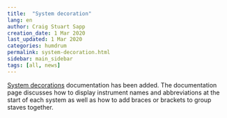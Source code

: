 ```yaml
---
title:  "System decoration"
lang: en
author: Craig Stuart Sapp
creation_date: 1 Mar 2020
last_updated: 1 Mar 2020
categories: humdrum
permalink: system-decoration.html
sidebar: main_sidebar
tags: [all, news]
---
```


[System decorations](/humdrum/system) documentation has been added.
The documentation page discusses how to display instrument names and
abbreviations at the start of each system as well as how to add braces
or brackets to group staves together.


